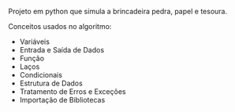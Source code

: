 Projeto em python que simula a brincadeira pedra, papel e tesoura.

Conceitos usados no algoritmo:
- Variáveis
- Entrada e Saída de Dados
- Função
- Laços
- Condicionais
- Estrutura de Dados
- Tratamento de Erros e Exceções
- Importação de Bibliotecas
